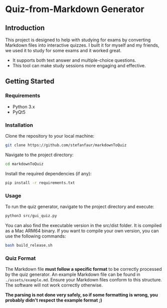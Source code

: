 

# Quiz-from-Markdown Generator

## Introduction

This project is designed to help with studying for exams by converting Markdown files into interactive quizzes. 
I built it for myself and my friends, we used it to study for some exams and it worked great.

- It supports both text answer and multiple-choice questions.
- This tool can make study sessions more engaging and effective.

## Getting Started

### Requirements

- Python 3.x
- PyQt5

### Installation

Clone the repository to your local machine:

```bash
git clone https://github.com/stefanfaur/markdownToQuiz
```

Navigate to the project directory:

```bash
cd markdownToQuiz
```

Install the required dependencies (if any):

```bash
pip install -r requirements.txt
```

### Usage

To run the quiz generator, navigate to the project directory and execute:

```bash
python3 src/gui_quiz.py
```

You can also find the executable version in the src/dist folder. It is compiled as a Mac ARM64 binary.
If you want to compile your own version, you can use the following commands:

```bash
bash build_release.sh
```

### Quiz Format

The Markdown file **must follow a specific format** to be correctly processed by the quiz generator. An example Markdown file can be found in `./assets/example.md`. Ensure your Markdown files conform to this structure. The software will not work correctly otherwise. 

**The parsing is not done very safely, so if some formatting is wrong, you probably didn't respect the example format ;)**